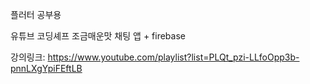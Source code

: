 플러터 공부용

유튜브 코딩셰프 조금매운맛 채팅 앱 + firebase

강의링크: https://www.youtube.com/playlist?list=PLQt_pzi-LLfoOpp3b-pnnLXgYpiFEftLB